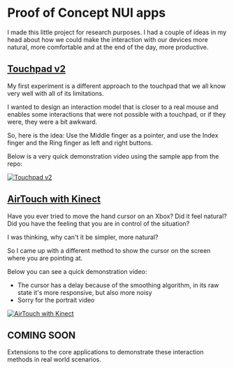 # Proof of Concept NUI apps

I made this little project for research purposes. I had a couple of ideas in my head about how we could make the interaction with our devices more natural, more comfortable and at the end of the day, more productive.

## [Touchpad v2](NUI.Touchpad)

My first experiment is a different approach to the touchpad that we all know very well with all of its limitations.

I wanted to design an interaction model that is closer to a real mouse and enables some interactions that were not possible with a touchpad, or if they were, they were a bit awkward.

So, here is the idea: Use the Middle finger as a pointer, and use the Index finger and the Ring finger as left and right buttons.

Below is a very quick demonstration video using the sample app from the repo:

[![Touchpad v2](https://petroemil.files.wordpress.com/2017/06/touchpad_video-thumbnail1.jpg?w=500)](https://1drv.ms/v/s!AqjQ1Tr5u9-ExaVbOTO4D0gRBiqQiQ)

## [AirTouch with Kinect](NUI.Kinect)

Have you ever tried to move the hand cursor on an Xbox? Did it feel natural? Did you have the feeling that you are in control of the situation?

I was thinking, why can't it be simpler, more natural?

So I came up with a different method to show the cursor on the screen where you are pointing at.

Below you can see a quick demonstration video:
 * The cursor has a delay because of the smoothing algorithm, in its raw state it's more responsive, but also more noisy
 * Sorry for the portrait video

[![AirTouch with Kinect](https://petroemil.files.wordpress.com/2017/06/kinect_video-thumbnail.jpg?w=500)](https://1drv.ms/v/s!AqjQ1Tr5u9-ExaNmVEuFvAHjVYNWPw)

## COMING SOON

Extensions to the core applications to demonstrate these interaction methods in real world scenarios.